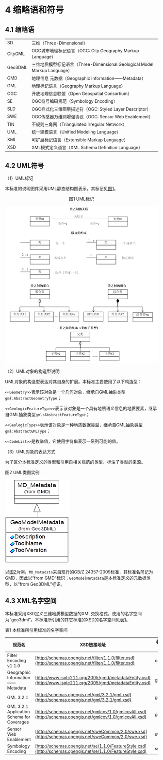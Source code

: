 # 4 缩略语和符号

## 4.1 缩略语

| | |
|---|---|
|3D|三维（Three-Dimensional）|
|CityGML|OGC城市地理标记语言（OGC: City Geography Markup Language）|
|Geo3DML|三维地质模型标记语言（Three-Dimensional Geological Model Markup Language）|
|GMD|地理信息 元数据（Geographic Information——Metadata）|
|GML|地理标记语言（Geography Markup Language）|
|OGC|开放地理信息联盟（Open Geospatial Consortium）|
|SE|OGC符号编码规范（Symbology Encoding）|
|SLD|OGC样式化三维图层描述符（OGC: Styled Layer Descriptor）|
|SWE|OGC传感器万维网增强协议（OGC: Sensor Web Enablement）|
|TIN|不规则三角网（Triangulated Irregular Network）|
|UML|统一建模语言（Unified Modeling Language）|
|XML|可扩展标记语言（Extensible Markup Language）|
|XSD|XML模式定义语言（XML Schema Definition Language）|

## 4.2 UML符号

（1）UML标记

本标准的说明图件采用UML静态结构图表示，其标记见[图1](#pic-1)。

<center><caption><a name="pic-1">图1 UML标记</a></caption></center>

![图1 UML标记](./pictures/4-1.png)

（2）UML对象的构造型说明

UML对象的构造型表达对其自身的扩展。本标准主要使用了以下构造型：

`<<Geometry>>`表示该对象是一个几何对象，继承自GML抽象类型`gml:AbstractGeometryType`；

`<<GeologicFeatureType>>`表示该对象是一个具有地质语义信息的地质要素，继承自GML抽象类型`gml:AbstractFeatureType`；

`<<GeologicType>>`表示该对象是一种地质数据类型，继承自GML抽象类型`gml:AbstractGMLType`；

`<<CodeList>>`是枚举值，它使用字符串表示一系列可能的值。

（3）UML对象的表达方式

为了区分本标准定义的类型和引用自相关规范的类型，标注了类型的来源。

<caption><a name="pic-2">图2 UML类图实例</a></caption>

![图2 UML类图实例](./pictures/4-2.png)

以[图2](#pic-2)为例，`MD_Metadata`来自现行的GB/Z 24357-2009标准，其标准名简记为GMD，因此以“from GMD”标识；`GeoModelMetadata`是本标准定义的元数据类型，以“from Geo3DML”标识。

## 4.3 XML名字空间

本标准采用XSD定义三维地质模型数据的XML交换格式，使用的名字空间为“geo3dml”。本标准所引用的其它标准的XSD的名字空间见[表1](#tbl-1)。

<caption><a name="tbl-1">表1 本标准所引用标准的名字空间</a></caption>

|规范名|XSD链接地址|名字空间|
|---|---|---|
|Filter Encoding v1.1.0|[http://schemas.opengis.net/filter/1.1.0/filter.xsd](http://schemas.opengis.net/filter/1.1.0/filter.xsd)|ogc|
|Geographic Information——Metadata|[http://www.isotc211.org/2005/gmd/metadataEntity.xsd](http://www.isotc211.org/2005/gmd/metadataEntity.xsd)|gmd|
|GML 3.2.1|[http://schemas.opengis.net/gml/3.2.1/gml.xsd](http://schemas.opengis.net/gml/3.2.1/gml.xsd)|gml|
|GML 3.2.1 Application Schema for Coverages|[http://schemas.opengis.net/gmlcov/1.0/gmlcovAll.xsd](http://schemas.opengis.net/gmlcov/1.0/gmlcovAll.xsd)|gmlcov|
|Sensor Web Enablement|[http://schemas.opengis.net/sweCommon/2.0/swe.xsd](http://schemas.opengis.net/sweCommon/2.0/swe.xsd)|swe|
|Symbology Encoding|[http://schemas.opengis.net/se/1.1.0/FeatureStyle.xsd](http://schemas.opengis.net/se/1.1.0/FeatureStyle.xsd)|se|
